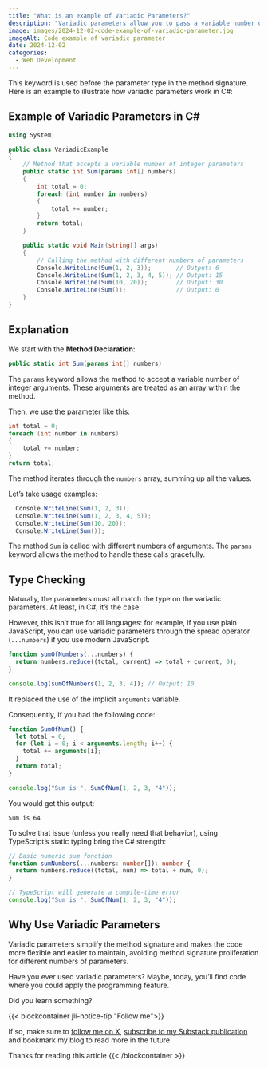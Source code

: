 ```yaml
---
title: "What is an example of Variadic Parameters?"
description: "Variadic parameters allow you to pass a variable number of arguments to a method."
image: images/2024-12-02-code-example-of-variadic-parameter.jpg
imageAlt: Code example of variadic parameter
date: 2024-12-02
categories:
  - Web Development
---
```


This keyword is used before the parameter type in the method signature. Here is an example to illustrate how variadic parameters work in C#:

## Example of Variadic Parameters in C#

```csharp
using System;

public class VariadicExample
{
    // Method that accepts a variable number of integer parameters
    public static int Sum(params int[] numbers)
    {
        int total = 0;
        foreach (int number in numbers)
        {
            total += number;
        }
        return total;
    }

    public static void Main(string[] args)
    {
        // Calling the method with different numbers of parameters
        Console.WriteLine(Sum(1, 2, 3));       // Output: 6
        Console.WriteLine(Sum(1, 2, 3, 4, 5)); // Output: 15
        Console.WriteLine(Sum(10, 20));        // Output: 30
        Console.WriteLine(Sum());              // Output: 0
    }
}

```

## Explanation

We start with the **Method Declaration**:

```csharp
public static int Sum(params int[] numbers)
```

The `params` keyword allows the method to accept a variable number of integer arguments. These arguments are treated as an array within the method.

Then, we use the parameter like this:

```csharp
int total = 0;
foreach (int number in numbers)
{
    total += number;
}
return total;

```

The method iterates through the `numbers` array, summing up all the values.

Let’s take usage examples:

```csharp
  Console.WriteLine(Sum(1, 2, 3));
  Console.WriteLine(Sum(1, 2, 3, 4, 5));
  Console.WriteLine(Sum(10, 20));
  Console.WriteLine(Sum());
```

The method `Sum` is called with different numbers of arguments. The `params` keyword allows the method to handle these calls gracefully.

## Type Checking

Naturally, the parameters must all match the type on the variadic parameters. At least, in C#, it’s the case.

However, this isn’t true for all languages: for example, if you use plain JavaScript, you can use variadic parameters through the spread operator (`...numbers`) if you use modern JavaScript.

```javascript
function sumOfNumbers(...numbers) {
  return numbers.reduce((total, current) => total + current, 0);
}

console.log(sumOfNumbers(1, 2, 3, 4)); // Output: 10
```

It replaced the use of the implicit `arguments` variable.

Consequently, if you had the following code:

```javascript
function SumOfNum() {
  let total = 0;
  for (let i = 0; i < arguments.length; i++) {
    total += arguments[i];
  }
  return total;
}

console.log("Sum is ", SumOfNum(1, 2, 3, "4"));
```

You would get this output:

```plaintext
Sum is 64
```

To solve that issue (unless you really need that behavior), using TypeScript’s static typing bring the C# strength:

```ts
// Basic numeric sum function
function sumNumbers(...numbers: number[]): number {
  return numbers.reduce((total, num) => total + num, 0);
}

// TypeScript will generate a compile-time error
console.log("Sum is ", SumOfNum(1, 2, 3, "4"));
```

## Why Use Variadic Parameters

Variadic parameters simplify the method signature and makes the code more flexible and easier to maintain, avoiding method signature proliferation for different numbers of parameters.

Have you ever used variadic parameters? Maybe, today, you’ll find code where you could apply the programming feature.

Did you learn something?

{{< blockcontainer jli-notice-tip "Follow me">}}

If so, make sure to [follow me on X](https://x.com/LitzlerJeremie), [subscribe to my Substack publication](https://iamjeremie.substack.com/) and bookmark my blog to read more in the future.

Thanks for reading this article
{{< /blockcontainer >}}

<!-- more -->
